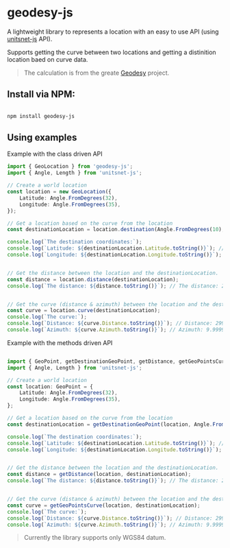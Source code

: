 # geodesy-js

A lightweight library to represents a location with an easy to use API (using [unitsnet-js](https://www.npmjs.com/package/unitsnet-js) API).

Supports getting the curve between two locations and getting a distinition location baed on curve data.

> The calculation is from the greate [Geodesy](https://github.com/juergenpf/Geodesy) project.

## Install via NPM:

```bash 

npm install geodesy-js

```

## Using examples

Example with the class driven API
```typescript
import { GeoLocation } from 'geodesy-js';
import { Angle, Length } from 'unitsnet-js';

// Create a world location
const location = new GeoLocation({
    Latitude: Angle.FromDegrees(32),
    Longitude: Angle.FromDegrees(35),
});

// Get a location based on the curve from the location
const destinationLocation = location.destination(Angle.FromDegrees(10), Length.FromMeters(3000));

console.log(`The destination coordinates:`);
console.log(`Latitude: ${destinationLocation.Latitude.toString()}`); // Latitude: 32.026643406143805 °
console.log(`Longitude: ${destinationLocation.Longitude.toString()}`); // Longitude: 35.005514633016986 °


// Get the distance between the location and the destinationLocation.
const distance = location.distance(destinationLocation);
console.log(`The distance: ${distance.toString()}`); // The distance: 2999.998518387958 m


// Get the curve (distance & azimuth) between the location and the destinationLocation.
const curve = location.curve(destinationLocation);
console.log(`The curve:`);
console.log(`Distance: ${curve.Distance.toString()}`); // Distance: 2999.998518387958 m
console.log(`Azimuth: ${curve.Azimuth.toString()}`); // Azimuth: 9.999999999995072 °
```

Example with the methods driven API
```typescript

import { GeoPoint, getDestinationGeoPoint, getDistance, getGeoPointsCurve } from 'geodesy-js';
import { Angle, Length } from 'unitsnet-js';

// Create a world location
const location: GeoPoint = {
    Latitude: Angle.FromDegrees(32),
    Longitude: Angle.FromDegrees(35),
};

// Get a location based on the curve from the location
const destinationLocation = getDestinationGeoPoint(location, Angle.FromDegrees(10), Length.FromMeters(3000));

console.log(`The destination coordinates:`);
console.log(`Latitude: ${destinationLocation.Latitude.toString()}`); // Latitude: 32.026643406143805 °
console.log(`Longitude: ${destinationLocation.Longitude.toString()}`); // Longitude: 35.005514633016986 °


// Get the distance between the location and the destinationLocation.
const distance = getDistance(location, destinationLocation);
console.log(`The distance: ${distance.toString()}`); // The distance: 2999.998518387958 m


// Get the curve (distance & azimuth) between the location and the destinationLocation.
const curve = getGeoPointsCurve(location, destinationLocation);
console.log(`The curve:`);
console.log(`Distance: ${curve.Distance.toString()}`); // Distance: 2999.998518387958 m
console.log(`Azimuth: ${curve.Azimuth.toString()}`); // Azimuth: 9.999999999995072 °
```


> Currently the library supports only WGS84 datum. 
